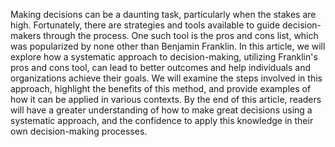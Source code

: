 Making decisions can be a daunting task, particularly when the stakes are high. Fortunately, there are strategies and tools available to guide decision-makers through the process. One such tool is the pros and cons list, which was popularized by none other than Benjamin Franklin. In this article, we will explore how a systematic approach to decision-making, utilizing Franklin's pros and cons tool, can lead to better outcomes and help individuals and organizations achieve their goals. We will examine the steps involved in this approach, highlight the benefits of this method, and provide examples of how it can be applied in various contexts. By the end of this article, readers will have a greater understanding of how to make great decisions using a systematic approach, and the confidence to apply this knowledge in their own decision-making processes.
